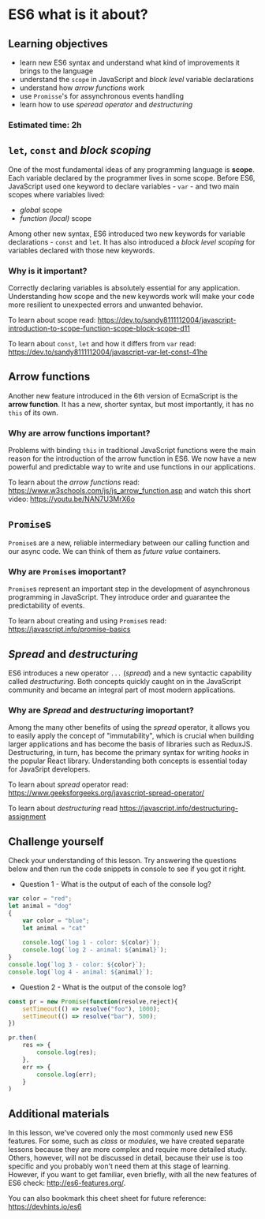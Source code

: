 # ES6 what is it about?

## Learning objectives
- learn new ES6 syntax and understand what kind of improvements it brings to the language
- understand the `scope` in JavaScript and *block level* variable declarations
- understand how *arrow functions* work
- use `Promisse`'s  for assynchronous events handling
- learn how to use *speread operator* and *destructuring*

### Estimated time: 2h

## `let`, `const` and *block scoping*
One of the most fundamental ideas of any programming language is **scope**. Each variable declared by the programmer lives in some scope. Before ES6, JavaScript used one keyword to declare variables - `var` - and two main scopes where variables lived:
- *global* scope
- *function (local)* scope

Among other new syntax, ES6 introduced two new keywords for variable declarations - `const` and `let`. It has also introduced a *block level scoping* for variables declared with those new keywords.


### Why is it important?
Correctly declaring variables is absolutely essential for any application. Understanding how scope and the new keywords work will make your code more resilient to unexpected errors and unwanted behavior.

To learn about scope read: https://dev.to/sandy8111112004/javascript-introduction-to-scope-function-scope-block-scope-d11

To learn about  `const`, `let` and how it differs from `var` read: https://dev.to/sandy8111112004/javascript-var-let-const-41he

## Arrow functions
Another new feature introduced in the 6th version of EcmaScript is the **arrow function**. It has a new, shorter syntax, but most importantly, it has no `this` of its own.

### Why are arrow functions important?
Problems with binding `this` in traditional JavaScript functions were the main reason for the introduction of the arrow function in ES6. We now have a new  powerful and predictable way to write and use functions in our applications.

To learn about the *arrow functions* read: https://www.w3schools.com/js/js_arrow_function.asp
and watch this short video: https://youtu.be/NAN7U3MrX6o

## `Promise`s 
`Promise`s are a new, reliable intermediary between our calling function and our async code. We can think of them as *future value* containers.


### Why are `Promise`s imoportant?
`Promise`s represent an important step in the development of asynchronous programming in JavaScript. They introduce order and guarantee the predictability of events.

To learn about creating and using `Promise`s read:
https://javascript.info/promise-basics

## *Spread* and *destructuring*
ES6 introduces a new operator `...` (*spread*) and a new syntactic capability called *destructuring*. Both concepts quickly caught on in the JavaScript community and became an integral part of most modern applications.

### Why are *Spread* and *destructuring* imoportant?
Among the many other benefits of using the *spread* operator, it allows you to easily apply the concept of "immutability", which is crucial when building larger applications and has become the basis of libraries such as ReduxJS.
Destructuring, in turn, has become the primary syntax for writing *hooks* in the popular React library. Understanding both concepts is essential today for JavaSript developers.

To learn about *spread* operator read: https://www.geeksforgeeks.org/javascript-spread-operator/

To learn about *destructuring* read https://javascript.info/destructuring-assignment





## Challenge yourself
Check your understanding of this lesson. Try answering the questions below and then run the code snippets in console to see if you got it right.


- Question 1 - What is the output of each of the console log?
```javascript
var color = "red";
let animal = "dog"
{
    var color = "blue";
    let animal = "cat"
    
    console.log(`log 1 - color: ${color}`);
    console.log(`log 2 - animal: ${animal}`);
}
console.log(`log 3 - color: ${color}`);
console.log(`log 4 - animal: ${animal}`);
```
- Question 2 - What is the output of the console log?
```javascript
const pr = new Promise(function(resolve,reject){
    setTimeout(() => resolve("foo"), 1000);
    setTimeout(() => resolve("bar"), 500);
})

pr.then(
    res => {
        console.log(res);
    },
    err => {
        console.log(err);
    }
)
```

## Additional materials
In this lesson, we've covered only the most commonly used new ES6 features. For some, such as *class* or *modules*, we have created separate lessons because they are more complex and require more detailed study. Others, however, will not be discussed in detail, because their use is too specific and you probably won't need them at this stage of learning.
However, if you want to get familiar, even briefly, with all the new features of ES6 check: http://es6-features.org/.

You can also bookmark this cheet sheet for future reference: https://devhints.io/es6
